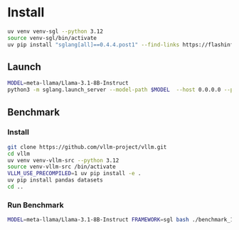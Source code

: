 # Install

```bash
uv venv venv-sgl --python 3.12
source venv-sgl/bin/activate
uv pip install "sglang[all]==0.4.4.post1" --find-links https://flashinfer.ai/whl/cu124/torch2.5/flashinfer-python
```

## Launch

```bash
MODEL=meta-llama/Llama-3.1-8B-Instruct
python3 -m sglang.launch_server --model-path $MODEL  --host 0.0.0.0 --port 8000 --enable-mixed-chunk
```

## Benchmark

### Install
```bash
git clone https://github.com/vllm-project/vllm.git
cd vllm
uv venv venv-vllm-src --python 3.12
source venv-vllm-src /bin/activate
VLLM_USE_PRECOMPILED=1 uv pip install -e .
uv pip install pandas datasets
cd ..
```

### Run Benchmark

```bash
MODEL=meta-llama/Llama-3.1-8B-Instruct FRAMEWORK=sgl bash ./benchmark_1000_in_100_out.sh
```

